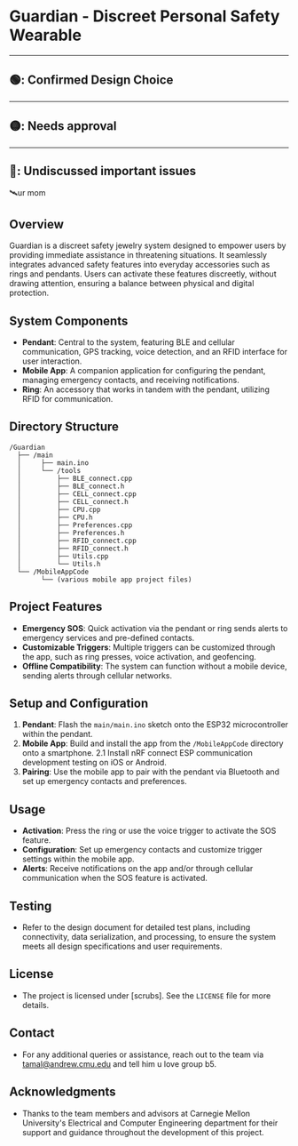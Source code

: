 # Guardian - Discreet Personal Safety Wearable

---
## 🟢: Confirmed Design Choice
---
## 🟡: Needs approval 
---
## 🔴: Undiscussed important issues 
🛰️ur mom



## Overview

Guardian is a discreet safety jewelry system designed to empower users by providing immediate assistance in threatening situations. It seamlessly integrates advanced safety features into everyday accessories such as rings and pendants. Users can activate these features discreetly, without drawing attention, ensuring a balance between physical and digital protection.

## System Components

- **Pendant**: Central to the system, featuring BLE and cellular communication, GPS tracking, voice detection, and an RFID interface for user interaction.
- **Mobile App**: A companion application for configuring the pendant, managing emergency contacts, and receiving notifications.
- **Ring**: An accessory that works in tandem with the pendant, utilizing RFID for communication.

## Directory Structure

```
/Guardian
  ├── /main
  │     ├── main.ino
  │     └── /tools
  │         ├── BLE_connect.cpp
  │         ├── BLE_connect.h
  │         ├── CELL_connect.cpp
  │         ├── CELL_connect.h
  │         ├── CPU.cpp
  │         ├── CPU.h
  │         ├── Preferences.cpp
  │         ├── Preferences.h
  │         ├── RFID_connect.cpp
  │         ├── RFID_connect.h
  │         ├── Utils.cpp
  │         └── Utils.h
  └── /MobileAppCode
        └── (various mobile app project files)
```

## Project Features

- **Emergency SOS**: Quick activation via the pendant or ring sends alerts to emergency services and pre-defined contacts.
- **Customizable Triggers**: Multiple triggers can be customized through the app, such as ring presses, voice activation, and geofencing.
- **Offline Compatibility**: The system can function without a mobile device, sending alerts through cellular networks.

## Setup and Configuration

1. **Pendant**: Flash the `main/main.ino` sketch onto the ESP32 microcontroller within the pendant.
2. **Mobile App**: Build and install the app from the `/MobileAppCode` directory onto a smartphone.
   2.1 Install nRF connect ESP communication development testing on iOS or Android.
4. **Pairing**: Use the mobile app to pair with the pendant via Bluetooth and set up emergency contacts and preferences.

## Usage

- **Activation**: Press the ring or use the voice trigger to activate the SOS feature.
- **Configuration**: Set up emergency contacts and customize trigger settings within the mobile app.
- **Alerts**: Receive notifications on the app and/or through cellular communication when the SOS feature is activated.

## Testing

- Refer to the design document for detailed test plans, including connectivity, data serialization, and processing, to ensure the system meets all design specifications and user requirements.

## License

- The project is licensed under [scrubs]. See the `LICENSE` file for more details.

## Contact

- For any additional queries or assistance, reach out to the team via tamal@andrew.cmu.edu and tell him u love group b5.

## Acknowledgments

- Thanks to the team members and advisors at Carnegie Mellon University's Electrical and Computer Engineering department for their support and guidance throughout the development of this project.

